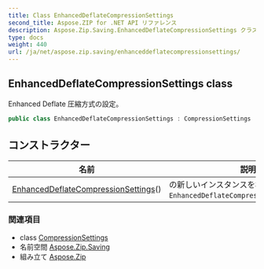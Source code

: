 ```yaml
---
title: Class EnhancedDeflateCompressionSettings
second_title: Aspose.ZIP for .NET API リファレンス
description: Aspose.Zip.Saving.EnhancedDeflateCompressionSettings クラス. Enhanced Deflate 圧縮方式の設定
type: docs
weight: 440
url: /ja/net/aspose.zip.saving/enhanceddeflatecompressionsettings/
---
```

## EnhancedDeflateCompressionSettings class

Enhanced Deflate 圧縮方式の設定。

```csharp
public class EnhancedDeflateCompressionSettings : CompressionSettings
```

## コンストラクター

| 名前 | 説明 |
| --- | --- |
| [EnhancedDeflateCompressionSettings](enhanceddeflatecompressionsettings/)() | の新しいインスタンスを初期化します`EnhancedDeflateCompressionSettings`class. |

### 関連項目

* class [CompressionSettings](../compressionsettings/)
* 名前空間 [Aspose.Zip.Saving](../../aspose.zip.saving/)
* 組み立て [Aspose.Zip](../../)


